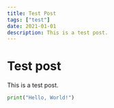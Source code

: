 ```yaml
---
title: Test Post
tags: ["test"]
date: 2021-01-01
description: This is a test post.
---
```


# Test post

This is a test post.

```python
print("Hello, World!")
```
